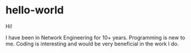 # hello-world

Hi!

I have been in Network Engineering for 10+ years.
Programming is new to me. 
Coding is interesting and would be very beneficial in the work I do. 

